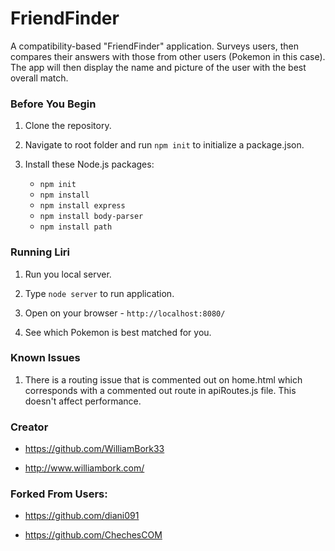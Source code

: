 # FriendFinder

A compatibility-based "FriendFinder" application. Surveys users, then compares their answers with those from other users (Pokemon in this case). The app will then display the name and picture of the user with the best overall match. 


### Before You Begin

1. Clone the repository.

2. Navigate to root folder and run `npm init` to initialize a package.json.

3. Install these Node.js packages:

    * `npm init`
    * `npm install`
    * `npm install express`
    * `npm install body-parser`
    * `npm install path`


### Running Liri

1. Run you local server.

2. Type `node server` to run application.

3. Open on your browser - `http://localhost:8080/`

4. See which Pokemon is best matched for you.


### Known Issues

1. There is a routing issue that is commented out on home.html which corresponds with a commented out route in apiRoutes.js file. This doesn't affect performance.


### Creator

* https://github.com/WilliamBork33

* http://www.williambork.com/


### Forked From Users:
* https://github.com/diani091

* https://github.com/ChechesCOM

